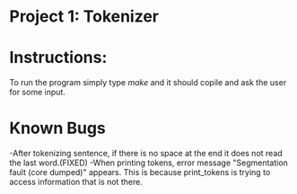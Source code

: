 Project 1: Tokenizer
====================
# Instructions:

To run the program simply type *make* and it should copile and ask the user for
some input.

# Known Bugs

-After tokenizing sentence, if there is no space at the end it does not read
 the last word.(FIXED)
-When printing tokens, error message "Segmentation fault (core dumped)"
 appears. This is because print_tokens is trying to access information that is
 not there.
